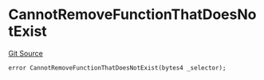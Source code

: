 # CannotRemoveFunctionThatDoesNotExist
[Git Source](https://github.com/thrackle-io/rules-protocol/blob/32fc908f43bfbb804e52e049074d30ce661a637a/src/economic/ruleProcessor/RuleProcessorDiamondLib.sol)


```solidity
error CannotRemoveFunctionThatDoesNotExist(bytes4 _selector);
```

